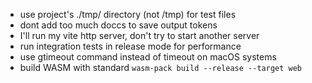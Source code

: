 - use project's ./tmp/ directory (not /tmp) for test files
- dont add too much doccs to save output tokens
- I'll run my vite http server, don't try to start another server
- run integration tests in release mode for performance
- use gtimeout command instead of timeout on macOS systems
- build WASM with standard `wasm-pack build --release --target web`